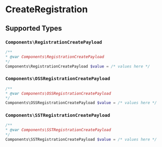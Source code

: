 # CreateRegistration


## Supported Types

### `Components\RegistrationCreatePayload`

```php
/**
* @var Components\RegistrationCreatePayload
*/
Components\RegistrationCreatePayload $value = /* values here */
```

### `Components\OSSRegistrationCreatePayload`

```php
/**
* @var Components\OSSRegistrationCreatePayload
*/
Components\OSSRegistrationCreatePayload $value = /* values here */
```

### `Components\SSTRegistrationCreatePayload`

```php
/**
* @var Components\SSTRegistrationCreatePayload
*/
Components\SSTRegistrationCreatePayload $value = /* values here */
```

